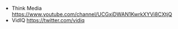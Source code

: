 - Think Media
    https://www.youtube.com/channel/UCGxjDWAN1KwrkXYVi8CXtjQ
- VidIQ
    https://twitter.com/vidiq
